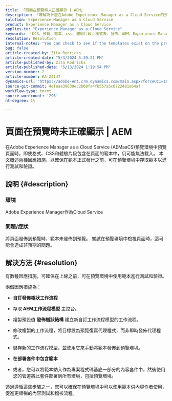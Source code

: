 ```yaml
---
title: 「頁面在預覽時未正確顯示 | AEM」
description: 「瞭解為什麼在Adobe Experience Manager as a Cloud Service的預覽環境中檢視頁面無法正確顯示頁面。」
solution: Experience Manager as a Cloud Service
product: Experience Manager as a Cloud Service
applies-to: "Experience Manager as a Cloud Service"
keywords: 「KCS、預覽、範本、css、體驗片段、樣式表、發佈、AEM、Experience Manager、AEMaaCS」
resolution: Resolution
internal-notes: "You can check to see if the templates exist on the preview server by port forwarding to the preview pod, and then using URL's like this to determine what templates exist: http://localhost:8881/conf/wknd/settings/wcm/templates.7.json"
bug: false
article-created-by: Zita Rodricks
article-created-date: "5/3/2024 5:39:21 PM"
article-published-by: Zita Rodricks
article-published-date: "5/13/2024 1:19:54 PM"
version-number: 2
article-number: KA-24147
dynamics-url: "https://adobe-ent.crm.dynamics.com/main.aspx?forceUCI=1&pagetype=entityrecord&etn=knowledgearticle&id=bda9b10f-7409-ef11-9f8a-6045bd026dc7"
source-git-commit: 4efeaa39639ec2b60fa4fb557a5c0722481a64af
workflow-type: tm+mt
source-wordcount: '296'
ht-degree: 1%

---
```


# 頁面在預覽時未正確顯示 | AEM


在Adobe Experience Manager as a Cloud Service (AEMaaCS)預覽環境中預覽頁面時，即使格式、CSS和體驗片段包含在頁面的範本中，仍可能無法載入。 本文概述兩種因應措施，以確保在範本正式發行之前，可在預覽環境中存取範本以進行測試和驗證。

## 說明 {#description}


### <b>環境</b>

Adobe Experience Manager作為Cloud Service



### <b>問題/症狀</b>

將頁面發佈到預覽時，範本未發佈到預覽。 嘗試在預覽環境中檢視頁面時，這可能會造成非預期的問題。


## 解決方法 {#resolution}


有數種因應措施，可確保在上線之前，可在預覽環境中使用範本進行測試和驗證。

兩個因應措施為：

- <b>自訂發佈樹狀工作流程</b>
- 存取<b> AEM工作流程模型</b> 主控台。
- 複製預設值 <b>發佈樹狀結構</b> 建立新自訂工作流程模型的工作流程。
- 修改複製的工作流程，將目標設為預覽復寫代理程式，而非即時發佈代理程式。
- 儲存新的工作流程模型，並使用它來手動將範本發佈到預覽環境。




- <b>在部署套件中包含範本</b>
- 或者，您可以將範本納入作為專案程式碼基底一部分的內容套件中，然後使用您的管道將此套件部署到所有環境，包括預覽環境。


透過遵循這些步驟之一，您可以確保在預覽環境中可以使用範本供內容作者使用，促進更順暢的內容測試和稽核流程。

